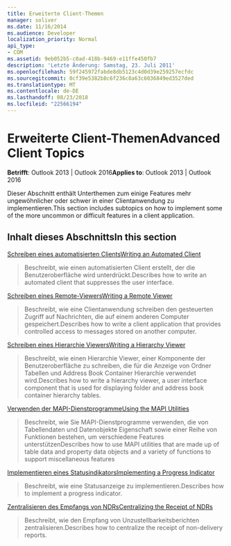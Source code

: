 ```yaml
---
title: Erweiterte Client-Themen
manager: soliver
ms.date: 11/16/2014
ms.audience: Developer
localization_priority: Normal
api_type:
- COM
ms.assetid: 9eb052b5-c0ad-418b-9469-e11ffe450fb7
description: 'Letzte Änderung: Samstag, 23. Juli 2011'
ms.openlocfilehash: 59f245972fabde8db5123c4d0d39e259257ecfdc
ms.sourcegitcommit: 0cf39e5382b8c6f236c8a63c6036849ed3527ded
ms.translationtype: MT
ms.contentlocale: de-DE
ms.lasthandoff: 08/23/2018
ms.locfileid: "22566194"
---
```

# <a name="advanced-client-topics"></a><span data-ttu-id="7e94e-103">Erweiterte Client-Themen</span><span class="sxs-lookup"><span data-stu-id="7e94e-103">Advanced Client Topics</span></span>

  
  
<span data-ttu-id="7e94e-104">**Betrifft**: Outlook 2013 | Outlook 2016</span><span class="sxs-lookup"><span data-stu-id="7e94e-104">**Applies to**: Outlook 2013 | Outlook 2016</span></span> 
  
<span data-ttu-id="7e94e-105">Dieser Abschnitt enthält Unterthemen zum einige Features mehr ungewöhnlicher oder schwer in einer Clientanwendung zu implementieren.</span><span class="sxs-lookup"><span data-stu-id="7e94e-105">This section includes subtopics on how to implement some of the more uncommon or difficult features in a client application.</span></span>
  
## <a name="in-this-section"></a><span data-ttu-id="7e94e-106">Inhalt dieses Abschnitts</span><span class="sxs-lookup"><span data-stu-id="7e94e-106">In this section</span></span>

[<span data-ttu-id="7e94e-107">Schreiben eines automatisierten Clients</span><span class="sxs-lookup"><span data-stu-id="7e94e-107">Writing an Automated Client</span></span>](writing-an-automated-client.md)
  
> <span data-ttu-id="7e94e-108">Beschreibt, wie einen automatisierten Client erstellt, der die Benutzeroberfläche wird unterdrückt.</span><span class="sxs-lookup"><span data-stu-id="7e94e-108">Describes how to write an automated client that suppresses the user interface.</span></span>
    
[<span data-ttu-id="7e94e-109">Schreiben eines Remote-Viewers</span><span class="sxs-lookup"><span data-stu-id="7e94e-109">Writing a Remote Viewer</span></span>](writing-a-remote-viewer.md)
  
> <span data-ttu-id="7e94e-110">Beschreibt, wie eine Clientanwendung schreiben den gesteuerten Zugriff auf Nachrichten, die auf einem anderen Computer gespeichert.</span><span class="sxs-lookup"><span data-stu-id="7e94e-110">Describes how to write a client application that provides controlled access to messages stored on another computer.</span></span>
    
[<span data-ttu-id="7e94e-111">Schreiben eines Hierarchie Viewers</span><span class="sxs-lookup"><span data-stu-id="7e94e-111">Writing a Hierarchy Viewer</span></span>](writing-a-hierarchy-viewer.md)
  
> <span data-ttu-id="7e94e-112">Beschreibt, wie einen Hierarchie Viewer, einer Komponente der Benutzeroberfläche zu schreiben, die für die Anzeige von Ordner Tabellen und Address Book Container Hierarchie verwendet wird.</span><span class="sxs-lookup"><span data-stu-id="7e94e-112">Describes how to write a hierarchy viewer, a user interface component that is used for displaying folder and address book container hierarchy tables.</span></span>
    
[<span data-ttu-id="7e94e-113">Verwenden der MAPI-Dienstprogramme</span><span class="sxs-lookup"><span data-stu-id="7e94e-113">Using the MAPI Utilities</span></span>](using-the-mapi-utilities.md)
  
> <span data-ttu-id="7e94e-114">Beschreibt, wie Sie MAPI-Dienstprogramme verwenden, die von Tabellendaten und Datenobjekte Eigenschaft sowie einer Reihe von Funktionen bestehen, um verschiedene Features unterstützen</span><span class="sxs-lookup"><span data-stu-id="7e94e-114">Describes how to use MAPI utilities that are made up of table data and property data objects and a variety of functions to support miscellaneous features</span></span>
    
[<span data-ttu-id="7e94e-115">Implementieren eines Statusindikators</span><span class="sxs-lookup"><span data-stu-id="7e94e-115">Implementing a Progress Indicator</span></span>](implementing-a-progress-indicator.md)
  
> <span data-ttu-id="7e94e-116">Beschreibt, wie eine Statusanzeige zu implementieren.</span><span class="sxs-lookup"><span data-stu-id="7e94e-116">Describes how to implement a progress indicator.</span></span>
    
[<span data-ttu-id="7e94e-117">Zentralisieren des Empfangs von NDRs</span><span class="sxs-lookup"><span data-stu-id="7e94e-117">Centralizing the Receipt of NDRs</span></span>](centralizing-the-receipt-of-ndrs.md)
  
> <span data-ttu-id="7e94e-118">Beschreibt, wie den Empfang von Unzustellbarkeitsberichten zentralisieren.</span><span class="sxs-lookup"><span data-stu-id="7e94e-118">Describes how to centralize the receipt of non-delivery reports.</span></span>
    

